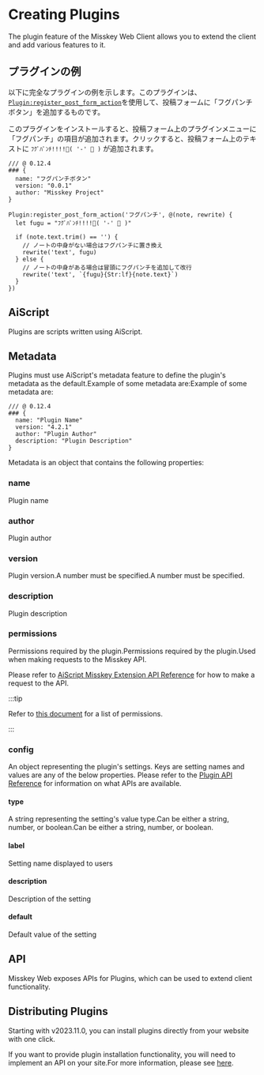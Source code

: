 # Creating Plugins

The plugin feature of the Misskey Web Client allows you to extend the client and add various features to it.

## プラグインの例

以下に完全なプラグインの例を示します。このプラグインは、[`Plugin:register_post_form_action`](/docs/for-developers/plugin/plugin-api-reference/#pluginregister_post_form_actiontitle-fn)を使用して、投稿フォームに「フグパンチボタン」を追加するものです。

このプラグインをインストールすると、投稿フォーム上のプラグインメニューに「フグパンチ」の項目が追加されます。クリックすると、投稿フォーム上のテキストに `ﾌｸﾞﾊﾟﾝﾁ!!!!🐡( '-' 🐡 )` が追加されます。

```ais
/// @ 0.12.4
### {
  name: "フグパンチボタン"
  version: "0.0.1"
  author: "Misskey Project"
}

Plugin:register_post_form_action('フグパンチ', @(note, rewrite) {
  let fugu = "ﾌｸﾞﾊﾟﾝﾁ!!!!🐡( '-' 🐡 )"

  if (note.text.trim() == '') {
    // ノートの中身がない場合はフグパンチに置き換え
    rewrite('text', fugu)
  } else {
    // ノートの中身がある場合は冒頭にフグパンチを追加して改行
    rewrite('text', `{fugu}{Str:lf}{note.text}`)
  }
})
```

## AiScript

Plugins are scripts written using AiScript.

## Metadata

Plugins must use AiScript's metadata feature to define the plugin's metadata as the default.Example of some metadata are:Example of some metadata are:

```AiScript
/// @ 0.12.4
### {
  name: "Plugin Name"
  version: "4.2.1"
  author: "Plugin Author"
  description: "Plugin Description"
}
```

Metadata is an object that contains the following properties:

### name

Plugin name

### author

Plugin author

### version

Plugin version.A number must be specified.A number must be specified.

### description

Plugin description

### permissions

Permissions required by the plugin.Permissions required by the plugin.Used when making requests to the Misskey API.

Please refer to [AiScript Misskey Extension API Reference](/docs/for-developers/plugin/plugin-api-reference/) for how to make a request to the API.

:::tip

Refer to [this document](/docs/for-developers/api/permission/) for a list of permissions.

:::

### config

An object representing the plugin's settings. Keys are setting names and values are any of the below properties. Please refer to the [Plugin API Reference](./plugin-api-reference/) for information on what APIs are available.

#### type

A string representing the setting's value type.Can be either a string, number, or boolean.Can be either a string, number, or boolean.

#### label

Setting name displayed to users

#### description

Description of the setting

#### default

Default value of the setting

## API

Misskey Web exposes APIs for Plugins, which can be used to extend client functionality.

## Distributing Plugins

Starting with v2023.11.0, you can install plugins directly from your website with one click.

If you want to provide plugin installation functionality, you will need to implement an API on your site.For more information, please see [here](../publish-on-your-website.md).
